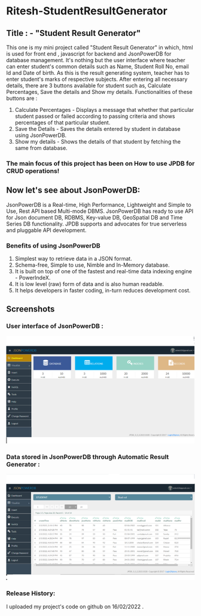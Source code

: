 # Ritesh-StudentResultGenerator
## Title : - "Student Result Generator"
This one is my mini project called "Student Result Generator" in which, html is used for front end , javascript for backend and JsonPowerDB for database management.
It's nothing but the user interface where teacher can enter student's common details such as Name, Student Roll No, email Id and Date of birth. As this is the result generating system, teacher has to enter student's marks of respective subjects. After entering all necessary details, there are 3 buttons available for student such as, Calculate Percentages, Save the details and Show my details. 
Functionalities of these buttons are : 
1. Calculate Percentages - Displays a message that whether that particular student passed or failed according to passing criteria and shows percentages of that particular student.
2. Save the Details - Saves the details entered by student in database using JsonPowerDB.
3. Show my details - Shows the details of that student by fetching the same from database.
### The main focus of this project has been on How to use JPDB for CRUD operations!

## Now let's see about JsonPowerDB:
JsonPowerDB is a Real-time, High Performance, Lightweight and Simple to Use, Rest API based Multi-mode DBMS. JsonPowerDB has ready to use API for Json document DB, RDBMS, Key-value DB, GeoSpatial DB and Time Series DB functionality. JPDB supports and advocates for true serverless and pluggable API development.
### Benefits of using JsonPowerDB
1. Simplest way to retrieve data in a JSON format.
2. Schema-free, Simple to use, Nimble and In-Memory database.
3. It is built on top of one of the fastest and real-time data indexing engine - PowerIndeX.
4. It is low level (raw) form of data and is also human readable.
5. It helps developers in faster coding, in-turn reduces development cost.

## Screenshots
### User interface of JsonPowerDB :
![JPDB frontend](https://github.com/atharva2121/Atharva-JSONPowerDB/blob/main/jsonpowerdb.png)
### Data stored in JsonPowerDB through Automatic Result Generator : 
![JPDB frontend](https://github.com/atharva2121/Atharva-JSONPowerDB/blob/main/datajpdb.png)

### Release History:
I uploaded my project's code on github on 16/02/2022 .
